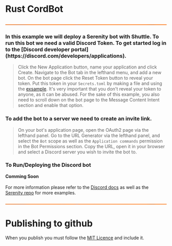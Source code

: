 # Rust CordBot
<!-- Divider Color ff6c00 -->



![Divider 1](../assets/md/RustDividers.png)

<h3>In this example we will deploy a Serenity bot with Shuttle. To run this bot we need a valid Discord Token. To get started log in to the [Discord developer portal](https://discord.com/developers/applications).
</h3>


> Click the New Application button, name your application and click Create.
> Navigate to the Bot tab in the lefthand menu, and add a new bot.
> On the bot page click the Reset Token button to reveal your token. Put this token in your `Secrets.toml` by making a file and using the [exsample](./Secrets.toml%20exsample). It's very important that you don't reveal your token to anyone, as it can be abused.
> For the sake of this example, you also need to scroll down on the bot page to the Message Content Intent section and enable that option.

<h3>To add the bot to a server we need to create an invite link.</h3>


> On your bot's application page, open the OAuth2 page via the lefthand panel.
> Go to the URL Generator via the lefthand panel, and select the `Bot` scope as well as the `Application commands` permission in the Bot Permissions section.
> Copy the URL, open it in your browser and select a Discord server you wish to invite the bot to.


<h3>To Run/Deploying the Discord bot</h3>

**Comming Soon**
<br>
<br>
For more information please refer to the [Discord docs](https://discord.com/developers/docs/getting-started) as well as the [Serenity repo](https://github.com/serenity-rs/serenity) for more examples.

![Divider 1](../assets/md/RustDividers.png)



# Publishing to github

When you publish you must follow the [MIT Licence](./LICENSE) and include it.
